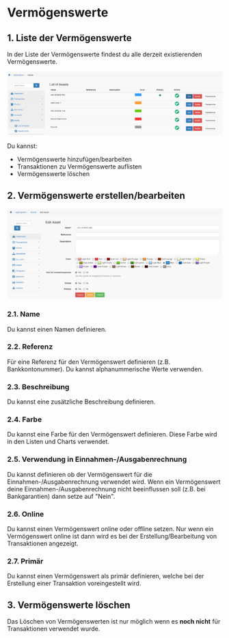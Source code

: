 # Vermögenswerte

## 1. Liste der Vermögenswerte

In der Liste der Vermögenswerte findest du alle derzeit existierenden Vermögenswerte.

![Liste der Verm&#xF6;genswerte](../../.gitbook/assets/assets.png)

Du kannst:

* Vermögenswerte hinzufügen/bearbeiten
* Transaktionen zu Vermögenswerte auflisten
* Vermögenswerte löschen

## 2. Vermögenswerte erstellen/bearbeiten

![Verm&#xF6;genswerte erstellen](../../.gitbook/assets/assets_edit.png)

### 2.1. Name

Du kannst einen Namen definieren.

### 2.2. Referenz

Für eine Referenz für den Vermögenswert definieren \(z.B. Bankkontonummer\). Du kannst alphanummerische Werte verwenden.

### 2.3. Beschreibung

Du kannst eine zusätzliche Beschreibung definieren.

### 2.4. Farbe

Du kannst eine Farbe für den Vermögenswert definieren. Diese Farbe wird in den Listen und Charts verwendet.

### 2.5. Verwendung in Einnahmen-/Ausgabenrechnung

Du kannst definieren ob der Vermögenswert für die Einnahmen-/Ausgabenrechnung verwendet wird. Wenn ein Vermögenswert deine Einnahmen-/Ausgabenrechnung nicht beeinflussen soll \(z.B. bei Bankgarantien\) dann setze auf "Nein".

### 2.6. Online

Du kannst einen Vermögenswert online oder offline setzen. Nur wenn ein Vermögenswert online ist dann wird es bei der Erstellung/Bearbeitung von Transaktionen angezeigt.

### 2.7. Primär

Du kannst einen Vermögenswert als primär definieren, welche bei der Erstellung einer Transaktion voreingestellt wird.

## 3. Vermögenswerte löschen

Das Löschen von Vermögenswerten ist nur möglich wenn es **noch nicht** für Transaktionen verwendet wurde.

